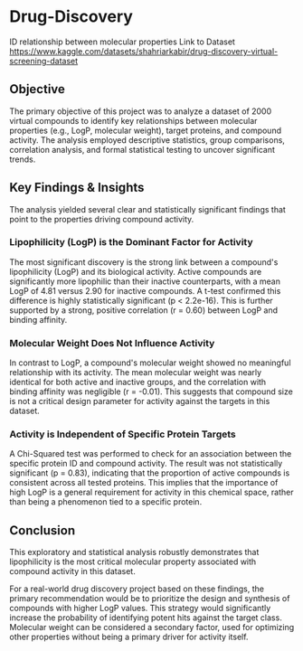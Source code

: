 # Drug-Discovery
ID relationship between molecular properties 
Link to Dataset <https://www.kaggle.com/datasets/shahriarkabir/drug-discovery-virtual-screening-dataset>

## Objective
The primary objective of this project was to analyze a dataset of 2000 virtual compounds to identify key relationships between molecular properties (e.g., LogP, molecular weight), target proteins, and compound activity. The analysis employed descriptive statistics, group comparisons, correlation analysis, and formal statistical testing to uncover significant trends.

## Key Findings & Insights
The analysis yielded several clear and statistically significant findings that point to the properties driving compound activity.

### Lipophilicity (LogP) is the Dominant Factor for Activity 
The most significant discovery is the strong link between a compound's lipophilicity (LogP) and its biological activity. Active compounds are significantly more lipophilic than their inactive counterparts, with a mean LogP of 4.81 versus 2.90 for inactive compounds. A t-test confirmed this difference is highly statistically significant (p < 2.2e-16). This is further supported by a strong, positive correlation (r = 0.60) between LogP and binding affinity.

### Molecular Weight Does Not Influence Activity 
In contrast to LogP, a compound's molecular weight showed no meaningful relationship with its activity. The mean molecular weight was nearly identical for both active and inactive groups, and the correlation with binding affinity was negligible (r = -0.01). This suggests that compound size is not a critical design parameter for activity against the targets in this dataset.

### Activity is Independent of Specific Protein Targets 
A Chi-Squared test was performed to check for an association between the specific protein ID and compound activity. The result was not statistically significant (p = 0.83), indicating that the proportion of active compounds is consistent across all tested proteins. This implies that the importance of high LogP is a general requirement for activity in this chemical space, rather than being a phenomenon tied to a specific protein.

## Conclusion
This exploratory and statistical analysis robustly demonstrates that lipophilicity is the most critical molecular property associated with compound activity in this dataset.

For a real-world drug discovery project based on these findings, the primary recommendation would be to prioritize the design and synthesis of compounds with higher LogP values. This strategy would significantly increase the probability of identifying potent hits against the target class. Molecular weight can be considered a secondary factor, used for optimizing other properties without being a primary driver for activity itself.

